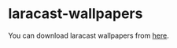 # laracast-wallpapers

You can download laracast wallpapers from [here](laracast-wallpaper.vercel.app).

